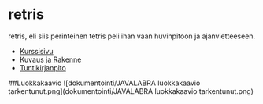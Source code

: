 # retris
retris, eli siis perinteinen tetris peli ihan vaan huvinpitoon ja ajanvietteeseen.

- [Kurssisivu](https://github.com/javaLabra/Javalabra2015-1)
- [Kuvaus ja Rakenne](dokumentointi/aiheenKuvausJaRakenne.md)
- [Tuntikirjanpito](dokumentointi/tuntikirjanpito.md)

##Luokkakaavio
![dokumentointi/JAVALABRA luokkakaavio tarkentunut.png](dokumentointi/JAVALABRA luokkakaavio tarkentunut.png)
